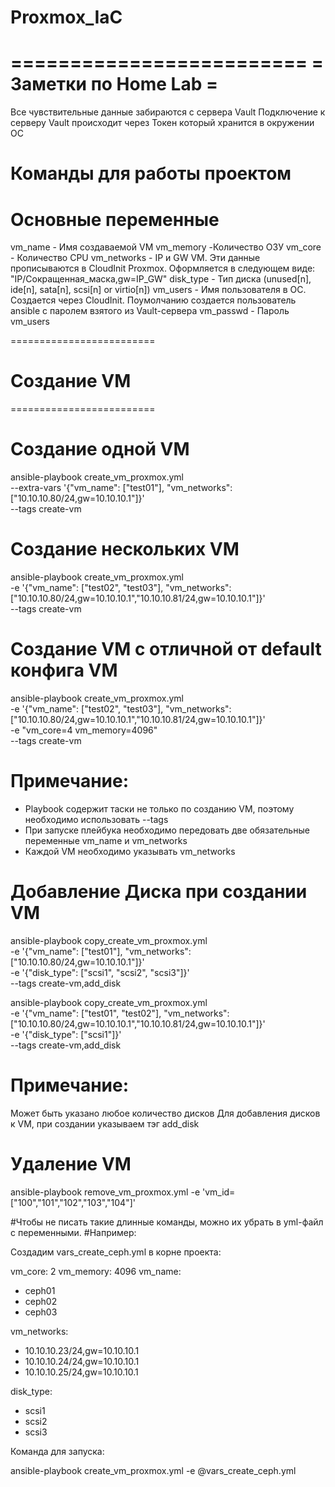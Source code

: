 # Proxmox_IaC
=========================
=  Заметки по Home Lab  =
=========================

Все чувствительные данные забираются с сервера Vault
Подключение к серверу Vault происходит через Токен который хранится в окружении ОС 


# Команды для работы проектом

# Основные переменные
vm_name - Имя создаваемой VM
vm_memory -Количество ОЗУ
vm_core - Количество CPU
vm_networks - IP и GW VM. Эти данные прописываются в CloudInit Proxmox. Оформляется в следующем виде: "IP/Сокращенная_маска,gw=IP_GW"
disk_type - Тип диска  (unused[n], ide[n], sata[n], scsi[n] or virtio[n])
vm_users - Имя пользователя в ОС. Создается через CloudInit. Поумолчанию создается пользователь ansible с паролем взятого из Vault-сервера
vm_passwd - Пароль vm_users


=========================
# Создание VM
=========================

# Создание одной VM
ansible-playbook create_vm_proxmox.yml \
  --extra-vars '{"vm_name": ["test01"], "vm_networks": ["10.10.10.80/24,gw=10.10.10.1"]}' \
  --tags create-vm

# Создание нескольких VM
ansible-playbook create_vm_proxmox.yml \
  -e '{"vm_name": ["test02", "test03"], "vm_networks": ["10.10.10.80/24,gw=10.10.10.1","10.10.10.81/24,gw=10.10.10.1"]}' \
  --tags create-vm

# Создание VM с отличной от default конфига VM
ansible-playbook create_vm_proxmox.yml \
  -e '{"vm_name": ["test02", "test03"], "vm_networks": ["10.10.10.80/24,gw=10.10.10.1","10.10.10.81/24,gw=10.10.10.1"]}' \
  -e "vm_core=4 vm_memory=4096" \
  --tags create-vm

# Примечание: 
- Playbook содержит таски не только по созданию VM, поэтому необходимо использовать --tags
- При запуске плейбука необходимо передовать две обязательные переменные vm_name и vm_networks
- Каждой VM необходимо указывать vm_networks


# Добавление Диска при создании VM

ansible-playbook copy_create_vm_proxmox.yml \
  -e '{"vm_name": ["test01"], "vm_networks": ["10.10.10.80/24,gw=10.10.10.1"]}' \
  -e '{"disk_type": ["scsi1", "scsi2", "scsi3"]}' \
  --tags create-vm,add_disk

ansible-playbook copy_create_vm_proxmox.yml \
  -e '{"vm_name": ["test01", "test02"], "vm_networks": ["10.10.10.80/24,gw=10.10.10.1","10.10.10.81/24,gw=10.10.10.1"]}' \
  -e '{"disk_type": ["scsi1"]}' \
  --tags create-vm,add_disk

# Примечание:
Может быть указано любое количество дисков
Для добавления дисков к VM, при создании указываем тэг add_disk

# Удаление VM

ansible-playbook remove_vm_proxmox.yml -e 'vm_id=["100","101","102","103","104"]'

#Чтобы не писать такие длинные команды, можно их убрать в yml-файл с переменными.
#Например:

Создадим vars_create_ceph.yml в корне проекта:

vm_core: 2
vm_memory: 4096
vm_name:
  - ceph01
  - ceph02
  - ceph03

vm_networks:
  - 10.10.10.23/24,gw=10.10.10.1
  - 10.10.10.24/24,gw=10.10.10.1
  - 10.10.10.25/24,gw=10.10.10.1

disk_type:
  - scsi1
  - scsi2
  - scsi3

Команда для запуска:

 ansible-playbook create_vm_proxmox.yml   -e @vars_create_ceph.yml